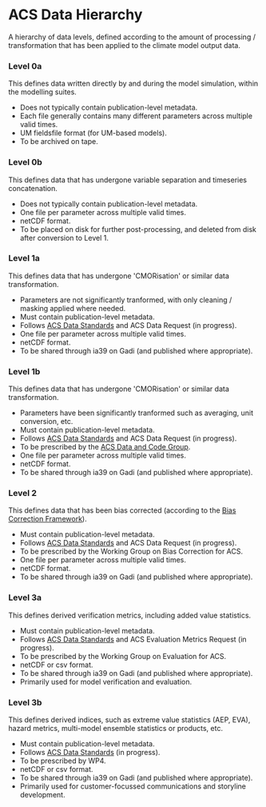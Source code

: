 # ACS Data Hierarchy
A hierarchy of data levels, defined according to the amount of processing / transformation that has been applied to the climate model output data.

### Level 0a
This defines data written directly by and during the model simulation, within the modelling suites.  

- Does not typically contain publication-level metadata.
- Each file generally contains many different parameters across multiple valid times.
- UM fieldsfile format (for UM-based models).
- To be archived on tape.

### Level 0b
This defines data that has undergone variable separation and timeseries concatenation. 

- Does not typically contain publication-level metadata.
- One file per parameter across multiple valid times.
- netCDF format.
- To be placed on disk for further post-processing, and deleted from disk after conversion to Level 1.

### Level 1a
This defines data that has undergone 'CMORisation' or similar data transformation. 

- Parameters are not significantly tranformed, with only cleaning / masking applied where needed.
- Must contain publication-level metadata.
- Follows [ACS Data Standards](https://github.com/AusClimateService/data-code-group/blob/main/data_standards.md) and ACS Data Request (in progress).
- One file per parameter across multiple valid times.
- netCDF format.
- To be shared through ia39 on Gadi (and published where appropriate).

### Level 1b
This defines data that has undergone 'CMORisation' or similar data transformation. 

- Parameters have been significantly tranformed such as averaging, unit conversion, etc.
- Must contain publication-level metadata.
- Follows [ACS Data Standards](https://github.com/AusClimateService/data-code-group/blob/main/data_standards.md) and ACS Data Request (in progress).
- To be prescribed by the [ACS Data and Code Group](https://github.com/AusClimateService/data-code-group).
- One file per parameter across multiple valid times.
- netCDF format.
- To be shared through ia39 on Gadi (and published where appropriate).

### Level 2
This defines data that has been bias corrected (according to the [Bias Correction Framework](bias_correction_framework.md)).

- Must contain publication-level metadata.  
- Follows [ACS Data Standards](https://github.com/AusClimateService/data-code-group/blob/main/data_standards.md) and ACS Data Request (in progress).  
- To be prescribed by the Working Group on Bias Correction for ACS.  
- One file per parameter across multiple valid times.  
- netCDF format.  
- To be shared through ia39 on Gadi (and published where appropriate).  

### Level 3a
This defines derived verification metrics, including added value statistics.

- Must contain publication-level metadata.
- Follows [ACS Data Standards](https://github.com/AusClimateService/data-code-group/blob/main/data_standards.md) and ACS Evaluation Metrics Request (in progress).
- To be prescribed by the Working Group on Evaluation for ACS.
- netCDF or csv format.
- To be shared through ia39 on Gadi (and published where appropriate).
- Primarily used for model verification and evaluation.

### Level 3b
This defines derived indices, such as extreme value statistics (AEP, EVA), hazard metrics, multi-model ensemble statistics or products, etc.

- Must contain publication-level metadata.
- Follows [ACS Data Standards](https://github.com/AusClimateService/data-code-group/blob/main/data_standards.md) (in progress).
- To be prescribed by WP4.
- netCDF or csv format.
- To be shared through ia39 on Gadi (and published where appropriate).
- Primarily used for customer-focussed communications and storyline development.
